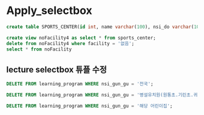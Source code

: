 # Apply_selectbox

```sql
create table SPORTS_CENTER(id int, name varchar(100), nsi_do varchar(100), nsi_gun_gu varchar(100), facility varchar(100));

create view noFacility4 as select * from sports_center;
delete from noFacility4 where facility = '없음';
select * from noFacility

```
## lecture selectbox 튜플 수정

```sql
DELETE FROM learning_program WHERE nsi_gun_gu = '전국';
```
```sql
DELETE FROM learning_program WHERE nsi_gun_gu = '병설유치원(원통초.기린초.귀둔초.방동초)';
```
```sql
DELETE FROM learning_program WHERE nsi_gun_gu = '해당 어린이집';
```
